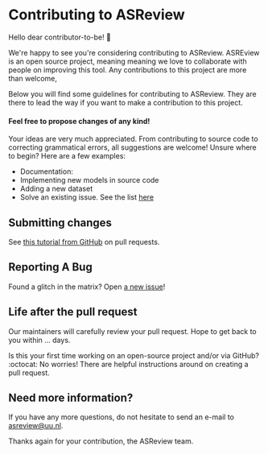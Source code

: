 # Contributing to ASReview
Hello dear contributor-to-be! :wave:

We're happy to see you're considering contributing to ASReview.
ASREview is an open source project, meaning
meaning we love to collaborate with people on improving this tool. Any contributions to this project are more than welcome,

Below you will find some guidelines for contributing to ASReview.
They are there to lead the way if you want to make a contribution to this project.

#### Feel free to propose changes of any kind!
Your ideas are very much appreciated. From contributing to source code to correcting grammatical errors, all suggestions are welcome!
Unsure where to begin? Here are a few examples:  

- Documentation:
- Implementing new models in source code
- Adding a new dataset
- Solve an existing issue. See the list [here](https://github.com/asreview/asreview/issues)

## Submitting changes
See [this tutorial from GitHub](https://help.github.com/en/github/collaborating-with-issues-and-pull-requests/about-pull-requests) on pull requests.

## Reporting A Bug
Found a glitch in the matrix? Open [a new issue](https://github.com/asreview/asreview/issues/new/choose)!

## Life after the pull request
Our maintainers will carefully review your pull request.
Hope to get back to you within ... days.

Is this your first time working on an open-source project and/or via GitHub? :octocat: No worries! There are helpful instructions around on creating a pull request.  

## Need more information?
If you have any more questions, do not hesitate to send an e-mail to asreview@uu.nl.

Thanks again for your contribution, the ASReview team.
